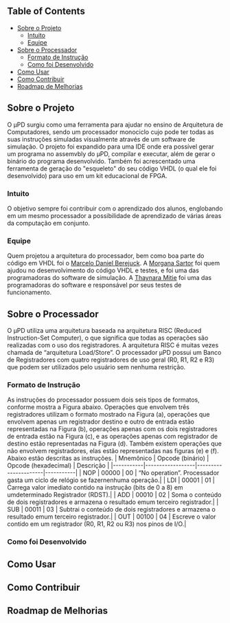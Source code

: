 <!-- TABLE OF CONTENTS -->
## Table of Contents

* [Sobre o Projeto](#sobre-o-projeto)
  * [Intuito](#intuito)
  * [Equipe](#time)
* [Sobre o Processador](#sobre-o-processador)
  * [Formato de Instrução](#formato-de-instrução)
  * [Como foi Desenvolvido](#como-foi-desenvolvido)
* [Como Usar](#como-usar)
* [Como Contribuir](#como-contribuir)
* [Roadmap de Melhorias](#roadmap-de-melhorias)
   
<!-- ABOUT THE PROJECT -->
## Sobre o Projeto
O μPD surgiu como uma ferramenta para ajudar no ensino de Arquitetura de Computadores, sendo um processador monociclo cujo pode ter todas as suas instruções simuladas visualmente através de um software de simulação. O projeto foi expandido para uma IDE onde era possível gerar um programa no assemvbly do μPD, compilar e executar, além de gerar o binário do programa desenvolvido. Também foi acrescentado uma ferramenta de geração do "esqueleto" do seu código VHDL (o qual ele foi desenvolvido) para uso em um kit educacional de FPGA.
### Intuito
O objetivo sempre foi contribuir com o aprendizado dos alunos, englobando em um mesmo processador a possibilidade de aprendizado de várias áreas da computação em conjunto.
### Equipe
Quem projetou a arquitetura do processador, bem como boa parte do código em VHDL foi o [Marcelo Daniel Berejuck](https://linkedin.com/in/marcelo-daniel-berejuck-0b923064). A [Morgana Sartor](https://linkedin.com/in/morgana-sartor) foi quem ajudou no desenvolvimento do código VHDL e testes, e foi uma das programadoras do software de simulação. A [Thaynara Mitie](https://linkedin.com/in/thaynara-mitie) foi uma das programadoras do software e responsável por seus testes de funcionamento.

<!-- ABOUT THE PROCESSOR -->
## Sobre o Processador
O μPD utiliza uma arquitetura baseada na arquitetura RISC (Reduced Instruction-Set Computer), o que significa que todas as operações são realizadas com o uso dos registradores. A arquitetura RISC é muitas vezes chamada de “arquitetura Load/Store”. O processador μPD possui um Banco de Registradores com quatro registradores de uso geral (R0, R1, R2 e R3) que podem ser utilizados pelo usuário sem nenhuma restrição.
### Formato de Instrução
As instruções do processador possuem dois seis tipos de formatos, conforme mostra a Figura abaixo. Operações que envolvem três registradores utilizam o formato mostrado na Figura (a), operações que envolvem apenas um registrador destino e outro de entrada estão representadas na Figura (b), operações apenas com os dois registradores de entrada estão na Figura (c), e as operações apenas com registrador de destino estão representadas na Figura (d). Também existem operações que não envolvem registradores, elas estão representadas nas figuras (e) e (f). Abaixo estão descritas as instruções.
| Mnemônico | Opcode (binário) | Opcode (hexadecimal) | Descrição |
|-----------|------------------|----------------------|-----------|
| NOP       | 00000            | 00                   | “No operation”. Processador gasta um ciclo de relógio se fazernenhuma operação.|
| LDI       | 00001            | 01                   | Carrega valor imediato contido na instrução (bits de 0 a 8) em umdeterminado Registrador (RDST).|
| ADD       | 00010            | 02                   | Soma o conteúdo de dois registradores e armazena o resultado emum terceiro registrador.|
| SUB       | 00011            | 03                   | Subtrai o conteúdo de dois registradores e armazena o resultado emum terceiro registrador.|
| OUT       | 00100            | 04                   | Escreve o valor contido em um registrador (R0, R1, R2 ou R3) nos pinos de I/O.|
### Como foi Desenvolvido


<!-- HOW TO USE -->
## Como Usar


<!-- HOW TO CONTRIBUTE -->
## Como Contribuir


<!-- ROADMAP -->
## Roadmap de Melhorias
